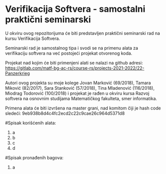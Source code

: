 # Verifikacija Softvera - samostalni praktični seminarski
U okviru ovog repozitorijuma će biti predstavljen praktični seminarski rad na kursu Verifikacija Softvera.

Seminarski rad je samostalnog tipa i svodi se na primenu alata za verifikaciju softvera na već postojeći projekat otvorenog koda.

Projekat nad kojim će biti primenjeni alati se nalazi na github adresi: https://gitlab.com/matf-bg-ac-rs/course-rs/projects-2021-2022/22-Panzerkrieg

Autori ovog projekta su moje kolege Jovan Marković (69/2018), Tamara Miković (82/2017), Sara Stanković (57/2018), Tina Mladenović (116/2018), 
Miodrag Todorović (100/2018) i projekat je rađen u okviru kursa Razvoj softvera na osnovnim studijama Matematičkog fakulteta, smer informatika.

Primena alata će biti izvršena na master grani, nad komitom čiji je hash code sledeći: 9eb938b8d4c4fc2ecd2c22c9cae26c964d5371d8

#Spisak korišćenih alata:
  1. a
  2. b
  3. c 
  4. d
 
 
#Spisak pronađenih bagova:
  1. a
